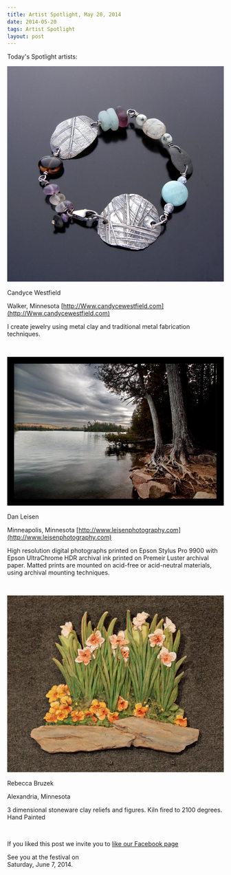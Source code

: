 ```yaml
---
title: Artist Spotlight, May 20, 2014
date: 2014-05-20
tags: Artist Spotlight
layout: post
---
```


Today's Spotlight artists:

![Candyce Westfield](/images/2014/posts/120624.531302.jpg)

Candyce Westfield 

Walker, Minnesota [http://Www.candycewestfield.com](http://Www.candycewestfield.com)

 I create jewelry using metal clay and traditional metal fabrication techniques.  

&nbsp;

![Dan Leisen](/images/2014/posts/110438.491324.jpg)

Dan Leisen

Minneapolis, Minnesota [http://www.leisenphotography.com](http://www.leisenphotography.com)

High resolution digital photographs printed on Epson Stylus Pro 9900 with Epson UltraChrome HDR archival ink printed on Premeir Luster archival paper. Matted prints are mounted on acid-free or acid-neutral materials, using archival mounting techniques.  

&nbsp;

![Rebecca Bruzek](/images/2014/posts/109093.489849.jpg)

Rebecca Bruzek 

Alexandria, Minnesota []()

3 dimensional stoneware clay reliefs and figures. Kiln fired to 2100 degrees. Hand Painted 

&nbsp;

If you liked this post we invite you to 
[like our Facebook page](https://www.facebook.com/SAPArtsFestival)

See you at the festival on  
Saturday, June 7, 2014.

